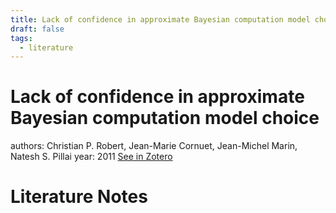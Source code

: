 ```yaml
---
title: Lack of confidence in approximate Bayesian computation model choice
draft: false
tags:
  - literature
---
```


# Lack of confidence in approximate Bayesian computation model choice
authors: Christian P. Robert, Jean-Marie Cornuet, Jean-Michel Marin, Natesh S. Pillai
year: 2011
[See in Zotero](zotero://select/items/@robert2011)

# Literature Notes
